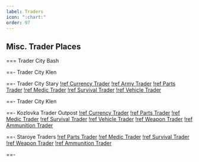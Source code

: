 ```yaml
---
label: Traders
icon: ":chart:"
order: 97
---
```

## Misc. Trader Places
=== Trader City Bash

==- Trader City Klen

==- Trader City Stary
[!ref Currency Trader](/traders/currency.md)
[!ref Army Trader](/traders/army.md)
[!ref Parts Trader](/traders/parts.md)
[!ref Medic Trader](/traders/medic.md)
[!ref Survival Trader](/traders/survival.md)
[!ref Vehicle Trader](/traders/vehicle.md)

==- Trader City Klen

==- Kozlovka Trader Outpost
[!ref Currency Trader](/traders/currency.md)
[!ref Parts Trader](/traders/parts.md)
[!ref Medic Trader](/traders/medic.md)
[!ref Survival Trader](/traders/survival.md)
[!ref Vehicle Trader](/traders/vehicle.md)
[!ref Weapon Trader](/traders/weapon.md)
[!ref Ammunition Trader](/traders/ammunition.md)

==- Staroye Traders
[!ref Parts Trader](/traders/parts.md)
[!ref Medic Trader](/traders/medic.md)
[!ref Survival Trader](/traders/survival.md)
[!ref Weapon Trader](/traders/weapon.md)
[!ref Ammunition Trader](/traders/ammunition.md)

==-